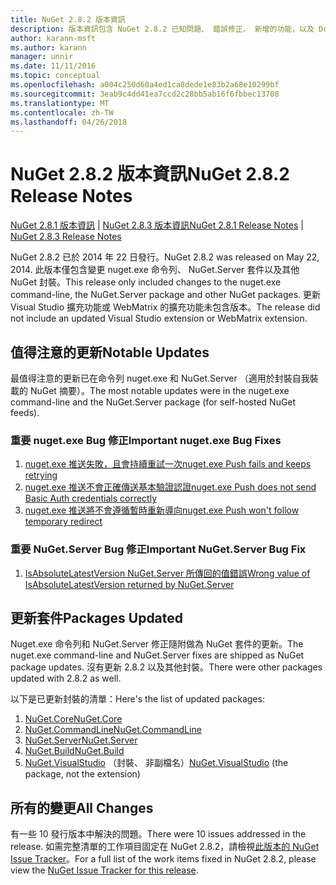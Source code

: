 ```yaml
---
title: NuGet 2.8.2 版本資訊
description: 版本資訊包含 NuGet 2.8.2 已知問題、 錯誤修正、 新增的功能，以及 Dcr。
author: karann-msft
ms.author: karann
manager: unnir
ms.date: 11/11/2016
ms.topic: conceptual
ms.openlocfilehash: a004c250d60a4ed1ca8dede1e83b2a68e10299bf
ms.sourcegitcommit: 3eab9c4dd41ea7ccd2c28bb5ab16f6fbbec13708
ms.translationtype: MT
ms.contentlocale: zh-TW
ms.lasthandoff: 04/26/2018
---
```

# <a name="nuget-282-release-notes"></a><span data-ttu-id="111d6-103">NuGet 2.8.2 版本資訊</span><span class="sxs-lookup"><span data-stu-id="111d6-103">NuGet 2.8.2 Release Notes</span></span>

<span data-ttu-id="111d6-104">[NuGet 2.8.1 版本資訊](../release-notes/nuget-2.8.1.md) | [NuGet 2.8.3 版本資訊](../release-notes/nuget-2.8.3.md)</span><span class="sxs-lookup"><span data-stu-id="111d6-104">[NuGet 2.8.1 Release Notes](../release-notes/nuget-2.8.1.md) | [NuGet 2.8.3 Release Notes](../release-notes/nuget-2.8.3.md)</span></span>

<span data-ttu-id="111d6-105">NuGet 2.8.2 已於 2014 年 22 日發行。</span><span class="sxs-lookup"><span data-stu-id="111d6-105">NuGet 2.8.2 was released on May 22, 2014.</span></span>  <span data-ttu-id="111d6-106">此版本僅包含變更 nuget.exe 命令列、 NuGet.Server 套件以及其他 NuGet 封裝。</span><span class="sxs-lookup"><span data-stu-id="111d6-106">This release only included changes to the nuget.exe command-line, the NuGet.Server package and other NuGet packages.</span></span>  <span data-ttu-id="111d6-107">更新 Visual Studio 擴充功能或 WebMatrix 的擴充功能未包含版本。</span><span class="sxs-lookup"><span data-stu-id="111d6-107">The release did not include an updated Visual Studio extension or WebMatrix extension.</span></span>

## <a name="notable-updates"></a><span data-ttu-id="111d6-108">值得注意的更新</span><span class="sxs-lookup"><span data-stu-id="111d6-108">Notable Updates</span></span>

<span data-ttu-id="111d6-109">最值得注意的更新已在命令列 nuget.exe 和 NuGet.Server （適用於封裝自我裝載的 NuGet 摘要）。</span><span class="sxs-lookup"><span data-stu-id="111d6-109">The most notable updates were in the nuget.exe command-line and the NuGet.Server package (for self-hosted NuGet feeds).</span></span>

### <a name="important-nugetexe-bug-fixes"></a><span data-ttu-id="111d6-110">重要 nuget.exe Bug 修正</span><span class="sxs-lookup"><span data-stu-id="111d6-110">Important nuget.exe Bug Fixes</span></span>

1. [<span data-ttu-id="111d6-111">nuget.exe 推送失敗，且會持續重試一次</span><span class="sxs-lookup"><span data-stu-id="111d6-111">nuget.exe Push fails and keeps retrying</span></span>](https://nuget.codeplex.com/workitem/4000)
1. [<span data-ttu-id="111d6-112">nuget.exe 推送不會正確傳送基本驗證認證</span><span class="sxs-lookup"><span data-stu-id="111d6-112">nuget.exe Push does not send Basic Auth credentials correctly</span></span>](https://nuget.codeplex.com/workitem/4109)
1. [<span data-ttu-id="111d6-113">nuget.exe 推送將不會遵循暫時重新導向</span><span class="sxs-lookup"><span data-stu-id="111d6-113">nuget.exe Push won't follow temporary redirect</span></span>](https://nuget.codeplex.com/workitem/4050)

### <a name="important-nugetserver-bug-fix"></a><span data-ttu-id="111d6-114">重要 NuGet.Server Bug 修正</span><span class="sxs-lookup"><span data-stu-id="111d6-114">Important NuGet.Server Bug Fix</span></span>

1. [<span data-ttu-id="111d6-115">IsAbsoluteLatestVersion NuGet.Server 所傳回的值錯誤</span><span class="sxs-lookup"><span data-stu-id="111d6-115">Wrong value of IsAbsoluteLatestVersion returned by NuGet.Server</span></span>](https://nuget.codeplex.com/workitem/4147)

## <a name="packages-updated"></a><span data-ttu-id="111d6-116">更新套件</span><span class="sxs-lookup"><span data-stu-id="111d6-116">Packages Updated</span></span>

<span data-ttu-id="111d6-117">Nuget.exe 命令列和 NuGet.Server 修正隨附做為 NuGet 套件的更新。</span><span class="sxs-lookup"><span data-stu-id="111d6-117">The nuget.exe command-line and NuGet.Server fixes are shipped as NuGet package updates.</span></span>  <span data-ttu-id="111d6-118">沒有更新 2.8.2 以及其他封裝。</span><span class="sxs-lookup"><span data-stu-id="111d6-118">There were other packages updated with 2.8.2 as well.</span></span>

<span data-ttu-id="111d6-119">以下是已更新封裝的清單：</span><span class="sxs-lookup"><span data-stu-id="111d6-119">Here's the list of updated packages:</span></span>

1. [<span data-ttu-id="111d6-120">NuGet.Core</span><span class="sxs-lookup"><span data-stu-id="111d6-120">NuGet.Core</span></span>](https://www.nuget.org/packages/NuGet.Core/)
1. [<span data-ttu-id="111d6-121">NuGet.CommandLine</span><span class="sxs-lookup"><span data-stu-id="111d6-121">NuGet.CommandLine</span></span>](https://www.nuget.org/packages/NuGet.CommandLine/)
1. [<span data-ttu-id="111d6-122">NuGet.Server</span><span class="sxs-lookup"><span data-stu-id="111d6-122">NuGet.Server</span></span>](https://www.nuget.org/packages/NuGet.Server/)
1. [<span data-ttu-id="111d6-123">NuGet.Build</span><span class="sxs-lookup"><span data-stu-id="111d6-123">NuGet.Build</span></span>](https://www.nuget.org/packages/NuGet.Build/)
1. <span data-ttu-id="111d6-124">[NuGet.VisualStudio](https://www.nuget.org/packages/NuGet.VisualStudio/) （封裝、 非副檔名）</span><span class="sxs-lookup"><span data-stu-id="111d6-124">[NuGet.VisualStudio](https://www.nuget.org/packages/NuGet.VisualStudio/) (the package, not the extension)</span></span>

## <a name="all-changes"></a><span data-ttu-id="111d6-125">所有的變更</span><span class="sxs-lookup"><span data-stu-id="111d6-125">All Changes</span></span>
<span data-ttu-id="111d6-126">有一些 10 發行版本中解決的問題。</span><span class="sxs-lookup"><span data-stu-id="111d6-126">There were 10 issues addressed in the release.</span></span> <span data-ttu-id="111d6-127">如需完整清單的工作項目固定在 NuGet 2.8.2，請檢視[此版本的 NuGet Issue Tracker](https://nuget.codeplex.com/workitem/list/advanced?keyword=&status=All&type=All&priority=All&release=NuGet%202.8.2&assignedTo=All&component=All&sortField=LastUpdatedDate&sortDirection=Descending&page=0&reasonClosed=All)。</span><span class="sxs-lookup"><span data-stu-id="111d6-127">For a full list of the work items fixed in NuGet 2.8.2, please view the [NuGet Issue Tracker for this release](https://nuget.codeplex.com/workitem/list/advanced?keyword=&status=All&type=All&priority=All&release=NuGet%202.8.2&assignedTo=All&component=All&sortField=LastUpdatedDate&sortDirection=Descending&page=0&reasonClosed=All).</span></span>
